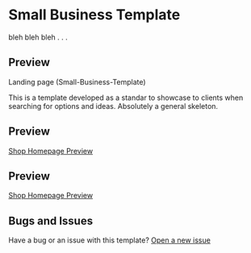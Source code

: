 # Small Business Template

bleh bleh bleh . . .

## Preview
Landing page (Small-Business-Template)

This is a template developed as a standar to showcase to clients when searching for options and ideas. 
Absolutely a general skeleton. 

## Preview
[Shop Homepage Preview](https://github.com/MauMccoy/Small-Business-Template/blob/master/smallBusinessTemplatePreview.png)

## Preview
[Shop Homepage Preview](https://github.com/MauMccoy/Small-Business-Template/blob/master/smallBusinessTemplatePreview2.png)

## Bugs and Issues

Have a bug or an issue with this template? [Open a new issue](https://github.com/MauMccoy/Small-Business-Template/issues)
